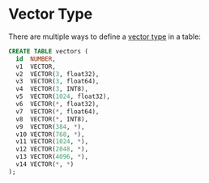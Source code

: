 # Vector Type

There are multiple ways to define a [vector type](https://docs.oracle.com/en/database/oracle/oracle-database/23/vecse/create-tables-using-vector-data-type.html) in a table:

```SQL
CREATE TABLE vectors (
  id  NUMBER,
  v1  VECTOR,
  v2  VECTOR(3, float32),
  v3  VECTOR(3, float64),
  v4  VECTOR(3, INT8),
  v5  VECTOR(1024, float32),
  v6  VECTOR(*, float32),
  v7  VECTOR(*, float64),
  v8  VECTOR(*, INT8),
  v9  VECTOR(384, *),
  v10 VECTOR(768, *),
  v11 VECTOR(1024, *),
  v12 VECTOR(2048, *),
  v13 VECTOR(4096, *),
  v14 VECTOR(*, *)
);
```
 

